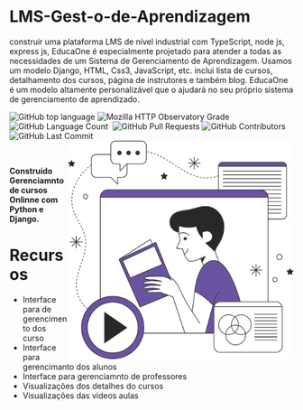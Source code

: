 # LMS-Gest-o-de-Aprendizagem
construir uma plataforma LMS de nível industrial com TypeScript, node js, express js, 
EducaOne é especialmente projetado para atender a todas as necessidades de um Sistema de Gerenciamento de Aprendizagem. Usamos um modelo Django, HTML, Css3,  JavaScript, etc. inclui lista de cursos, detalhamento dos cursos, página de instrutores e também blog. EducaOne é um modelo altamente personalizável que o ajudará no seu próprio sistema de gerenciamento de aprendizado.


<p align = left'> 
               
   <img alt="GitHub top language" src="https://img.shields.io/github/languages/top/ricardolopespires/LMS-Gest-o-de-Aprendizagem">
    <img alt="Mozilla HTTP Observatory Grade" src="https://img.shields.io/mozilla-observatory/grade/github.com?publish">
    <img alt="GitHub Language Count" src="https://img.shields.io/github/languages/count/ricardolopespires/LMS-Gest-o-de-Aprendizagem"/>
    <img alt="" src="https://img.shields.io/github/repo-size/ricardolopespires/LMS-Gest-o-de-Aprendizagem"/>
    <img alt="GitHub Pull Requests" src="https://img.shields.io/github/issues-pr/ricardolopespires/LMS-Gest-o-de-Aprendizagem"/>
    <img alt="GitHub Contributors" src="https://img.shields.io/github/contributors/ricardolopespires/LMS-Gest-o-de-Aprendizagem"/>
    <img alt="GitHub Last Commit" src="https://img.shields.io/github/last-commit/ricardolopespires/LMS-Gest-o-de-Aprendizagem"/>                
   <img align = right src="https://github.com/ricardolopespires/LMS-Gest-o-de-Aprendizagem/blob/main/banner3.png" width = 400/>
</p>


<br>

**Construído Gerenciamnto de cursos Onlinne
com Python e Django.**




# Recursos

* Interface para de gerencimento dos curso
* Interface para gerencimanto dos alunos
* Interface para gerenciamnto de professores
* Visualizações dos detalhes do cursos
* Visualizações das videos aulas
